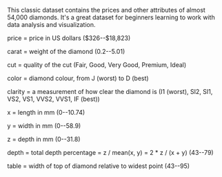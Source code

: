This classic dataset contains the prices and other attributes of almost 54,000 diamonds. It's a great dataset for beginners learning to work with data analysis and visualization.


price = price in US dollars (\$326--\$18,823)

carat = weight of the diamond (0.2--5.01)

cut = quality of the cut (Fair, Good, Very Good, Premium, Ideal)

color = diamond colour, from J (worst) to D (best)

clarity = a measurement of how clear the diamond is (I1 (worst), SI2, SI1, VS2, VS1, VVS2, VVS1, IF (best))

x = length in mm (0--10.74)

y = width in mm (0--58.9)

z = depth in mm (0--31.8)

depth = total depth percentage = z / mean(x, y) = 2 * z / (x + y) (43--79)

table = width of top of diamond relative to widest point (43--95)
